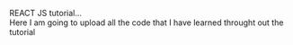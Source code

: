 REACT JS tutorial...
<br/>
Here I am going to upload all the code that I have learned throught out the tutorial
